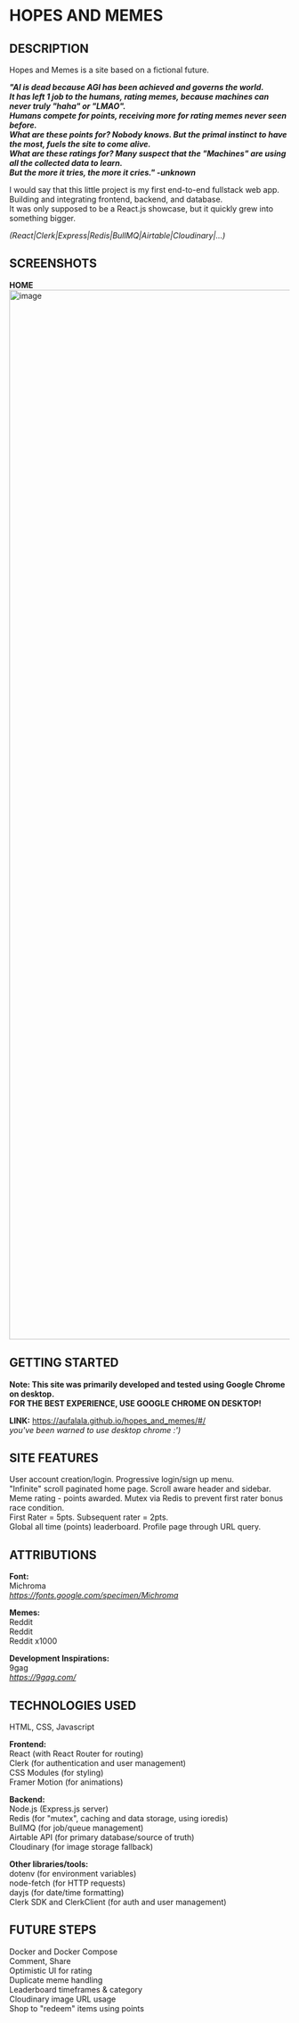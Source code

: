 # HOPES AND MEMES   
  
## DESCRIPTION  
Hopes and Memes is a site based on a fictional future.  
  
***"AI is dead because AGI has been achieved and governs the world.  
It has left 1 job to the humans, rating memes, because machines can never truly "haha" or "LMAO".  
Humans compete for points, receiving more for rating memes never seen before.  
What are these points for? Nobody knows. But the primal instinct to have the most, fuels the site to come alive.  
What are these ratings for? Many suspect that the "Machines" are using all the collected data to learn.  
But the more it tries, the more it cries." -unknown***  
  
I would say that this little project is my first end-to-end fullstack web app.  
Building and integrating frontend, backend, and database.  
It was only supposed to be a React.js showcase, but it quickly grew into something bigger.  
  
*(React|Clerk|Express|Redis|BullMQ|Airtable|Cloudinary|...)*  

## SCREENSHOTS  
**HOME**  
<img width="3839" height="1882" alt="image" src="https://github.com/user-attachments/assets/39061d33-0859-43fb-bb48-088bd6dce387" />
  
## GETTING STARTED
**Note: This site was primarily developed and tested using Google Chrome on desktop.  
FOR THE BEST EXPERIENCE, USE GOOGLE CHROME ON DESKTOP!**  
  
**LINK:** https://aufalala.github.io/hopes_and_memes/#/  
*you've been warned to use desktop chrome :')*  
  
## SITE FEATURES  
User account creation/login. Progressive login/sign up menu.  
"Infinite" scroll paginated home page. Scroll aware header and sidebar.  
Meme rating - points awarded. Mutex via Redis to prevent first rater bonus race condition.  
First Rater = 5pts. Subsequent rater = 2pts.  
Global all time (points) leaderboard. Profile page through URL query.  
  
## ATTRIBUTIONS  
**Font:**  
Michroma  
*https://fonts.google.com/specimen/Michroma*

**Memes:**  
Reddit  
Reddit  
Reddit x1000  
  
**Development Inspirations:**  
9gag  
*https://9gag.com/*  

## TECHNOLOGIES USED  
HTML, CSS, Javascript  
  
**Frontend:**  
React (with React Router for routing)  
Clerk (for authentication and user management)  
CSS Modules (for styling)  
Framer Motion (for animations)  
  
**Backend:**  
Node.js (Express.js server)  
Redis (for "mutex", caching and data storage, using ioredis)  
BullMQ (for job/queue management)  
Airtable API (for primary database/source of truth)  
Cloudinary (for image storage fallback)  
  
**Other libraries/tools:**  
dotenv (for environment variables)  
node-fetch (for HTTP requests)  
dayjs (for date/time formatting)  
Clerk SDK and ClerkClient (for auth and user management)  
  
## FUTURE STEPS  
Docker and Docker Compose  
Comment, Share  
Optimistic UI for rating  
Duplicate meme handling  
Leaderboard timeframes & category  
Cloudinary image URL usage  
Shop to "redeem" items using points  

